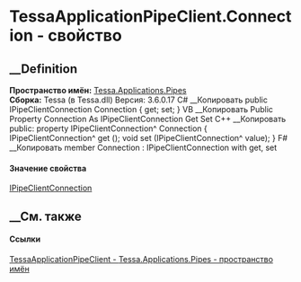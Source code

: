 # TessaApplicationPipeClient.Connection - свойство
##  __Definition
 **Пространство имён:**
[Tessa.Applications.Pipes](N_Tessa_Applications_Pipes.htm)  
 **Сборка:** Tessa (в Tessa.dll) Версия: 3.6.0.17
C# __Копировать
     public IPipeClientConnection Connection { get; set; }
VB __Копировать
     Public Property Connection As IPipeClientConnection
    	Get
    	Set
C++ __Копировать
     public:
    property IPipeClientConnection^ Connection {
    	IPipeClientConnection^ get ();
    	void set (IPipeClientConnection^ value);
    }
F# __Копировать
     member Connection : IPipeClientConnection with get, set
#### Значение свойства
[IPipeClientConnection](T_Tessa_Platform_Pipes_IPipeClientConnection.htm)
##  __См. также
#### Ссылки
[TessaApplicationPipeClient -
](T_Tessa_Applications_Pipes_TessaApplicationPipeClient.htm)
[Tessa.Applications.Pipes - пространство имён](N_Tessa_Applications_Pipes.htm)
